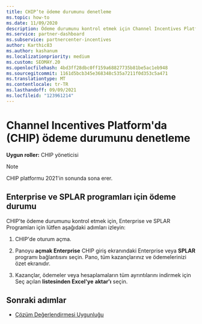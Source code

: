 ```yaml
---
title: CHIP’te ödeme durumunu denetleme
ms.topic: how-to
ms.date: 11/09/2020
description: Ödeme durumunu kontrol etmek için Channel Incentives Platform'unu (CHIP) kullanmayı öğrenin. CHIP'in 2021 sonunda kaldır olacağını unutmayın.
ms.service: partner-dashboard
ms.subservice: partnercenter-incentives
author: Karthic83
ms.author: kashanum
ms.localizationpriority: medium
ms.custom: SEOMAY.20
ms.openlocfilehash: 4bd3ff28dbc0ff159a68827735b81be5ac1eb948
ms.sourcegitcommit: 1161d5bcb345e368348c535a7211f0d353c5a471
ms.translationtype: MT
ms.contentlocale: tr-TR
ms.lasthandoff: 09/09/2021
ms.locfileid: "123961214"
---
```

# <a name="check-payment-status-in-the-channel-incentives-platform-chip"></a>Channel Incentives Platform'da (CHIP) ödeme durumunu denetleme

**Uygun roller:** CHIP yöneticisi

>[!NOTE]
>CHIP platformu 2021'in sonunda sona erer.

## <a name="payment-status-for-the-enterprise-and-splar-programs"></a>Enterprise ve SPLAR programları için ödeme durumu

CHIP'te ödeme durumunu kontrol etmek için, Enterprise ve SPLAR Programları için lütfen aşağıdaki adımları izleyin:

1. CHIP'de oturum açma.
 
1. Panoyu **açmak Enterprise** CHIP giriş ekranındaki Enterprise veya **SPLAR** programı bağlantısını seçin. Pano, tüm kazançlarınız ve ödemelerinizi özet ekranıdır.
 
1. Kazançlar, ödemeler veya hesaplamaların tüm ayrıntılarını indirmek için Seç açılan **listesinden Excel'ye** **aktar'ı** seçin.

## <a name="next-steps"></a>Sonraki adımlar

- [Çözüm Değerlendirmesi Uygunluğu](chip-solution-assessment.md) 
